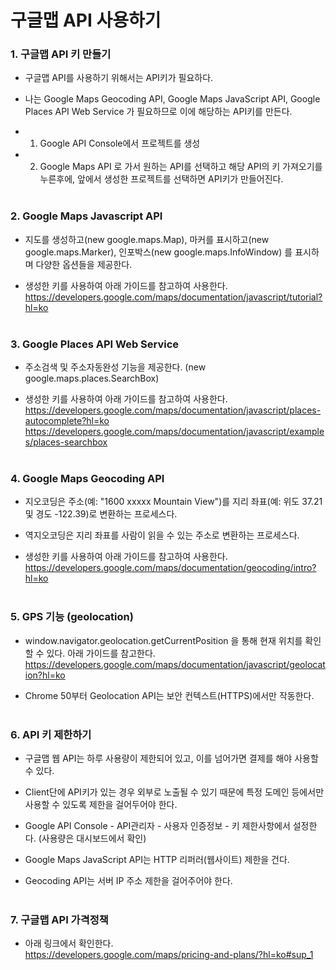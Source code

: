# 구글맵 API 사용하기

### 1. 구글맵 API 키 만들기

* 구글맵 API를 사용하기 위해서는 API키가 필요하다.

* 나는 Google Maps Geocoding API, Google Maps JavaScript API, Google Places API Web Service 가 필요하므로 이에 해당하는 API키를 만든다.
 
* 1) Google API Console에서 프로젝트를 생성
 
* 2) Google Maps API 로 가서 원하는 API를 선택하고 해당 API의 키 가져오기를 누른후에, 앞에서 생성한 프로젝트를 선택하면 API키가 만들어진다. 
<br><br>

### 2. Google Maps Javascript API

* 지도를 생성하고(new google.maps.Map), 마커를 표시하고(new google.maps.Marker), 인포박스(new google.maps.InfoWindow) 를 표시하며 다양한 옵션들을 제공한다.
 
* 생성한 키를 사용하여 아래 가이드를 참고하여 사용한다.<br>
  <https://developers.google.com/maps/documentation/javascript/tutorial?hl=ko>
<br><br>

### 3. Google Places API Web Service

* 주소검색 및 주소자동완성 기능을 제공한다. (new google.maps.places.SearchBox)

* 생성한 키를 사용하여 아래 가이드를 참고하여 사용한다.<br>
  <https://developers.google.com/maps/documentation/javascript/places-autocomplete?hl=ko> <br>
  <https://developers.google.com/maps/documentation/javascript/examples/places-searchbox>
<br><br>

### 4. Google Maps Geocoding API

* 지오코딩은 주소(예: "1600 xxxxx Mountain View")를 지리 좌표(예: 위도 37.21 및 경도 -122.39)로 변환하는 프로세스다.

* 역지오코딩은 지리 좌표를 사람이 읽을 수 있는 주소로 변환하는 프로세스다.

* 생성한 키를 사용하여 아래 가이드를 참고하여 사용한다.<br>
  <https://developers.google.com/maps/documentation/geocoding/intro?hl=ko>
<br><br>

### 5. GPS 기능 (geolocation)

* window.navigator.geolocation.getCurrentPosition 을 통해 현재 위치를 확인 할 수 있다. 아래 가이드를 참고한다.<br>
  <https://developers.google.com/maps/documentation/javascript/geolocation?hl=ko>
  
* Chrome 50부터 Geolocation API는 보안 컨텍스트(HTTPS)에서만 작동한다.
<br><br>

### 6. API 키 제한하기

* 구글맵 웹 API는 하루 사용량이 제한되어 있고, 이를 넘어가면 결제를 해야 사용할 수 있다.

* Client단에 API키가 있는 경우 외부로 노출될 수 있기 때문에 특정 도메인 등에서만 사용할 수 있도록 제한을 걸어두어야 한다.

* Google API Console - API관리자 - 사용자 인증정보 - 키 제한사항에서 설정한다. (사용량은 대시보드에서 확인)

* Google Maps JavaScript API는 HTTP 리퍼러(웹사이트) 제한을 건다. 

* Geocoding API는 서버 IP 주소 제한을 걸어주어야 한다.
<br><br>

### 7. 구글맵 API 가격정책

* 아래 링크에서 확인한다.<br>
  <https://developers.google.com/maps/pricing-and-plans/?hl=ko#sup_1>